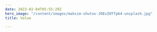 ```yaml
---
date: 2023-02-04T05:55:29Z
hero_image: "/content/images/maksim-shutov-JOEvZOTfp64-unsplash.jpg"
title: Value

---
```

